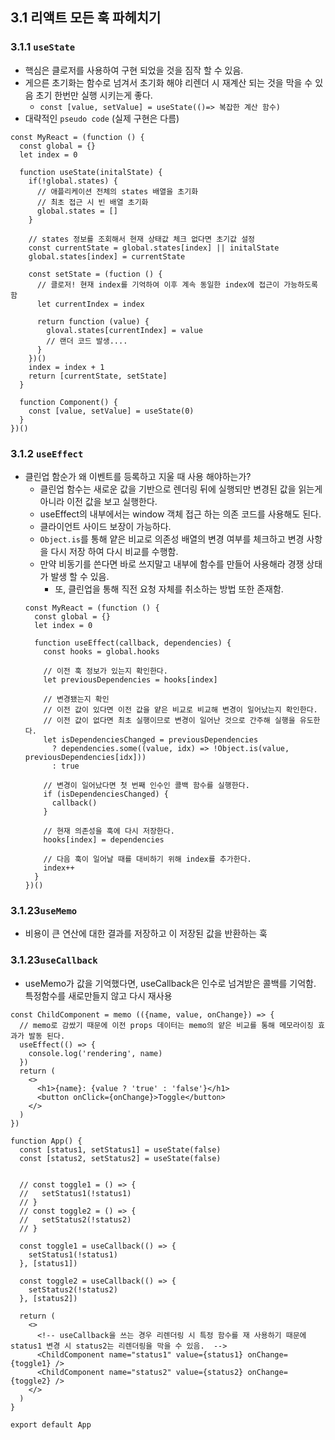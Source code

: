 ## 3.1 리액트 모든 훅 파헤치기
### 3.1.1 `useState`
  - 핵심은 클로저를 사용하여 구현 되었을 것을 짐작 할 수 있음.
  - 게으른 초기화는 함수로 넘겨서 초기화 해야 리렌더 시 재계산 되는 것을 막을 수 있음 초기 한번만 실행 시키는게 좋다.
    - `const [value, setValue] = useState(()=> 복잡한 계산 함수)` 
  - 대략적인 `pseudo code` (실제 구현은 다름)
  ```
  const MyReact = (function () {
    const global = {}
    let index = 0

    function useState(initalState) {
      if(!global.states) {
        // 애플리케이션 전체의 states 배열을 초기화
        // 최초 접근 시 빈 배열 초기화
        global.states = []
      }

      // states 정보를 조회해서 현재 상태값 체크 없다면 초기값 설정
      const currentState = global.states[index] || initalState
      global.states[index] = currentState

      const setState = (fuction () {
        // 클로저! 현재 index를 기억하여 이후 계속 동일한 index에 접근이 가능하도록 함
        let currentIndex = index
  
        return function (value) {
          gloval.states[currentIndex] = value
          // 랜더 코드 발생....
        }
      })()
      index = index + 1
      return [currentState, setState]
    }
  
    function Component() {
      const [value, setValue] = useState(0)
    }
  })()
  ```
### 3.1.2 `useEffect`
  - 클린업 함순가 왜 이벤트를 등록하고 지울 때 사용 해야하는가?
    - 클린업 함수는 새로운 값을 기반으로 렌더링 뒤에 실행되만 변경된 값을 읽는게 아니라 이전 값을 보고 실행한다.
    - useEffect의 내부에서는 window 객체 접근 하는 의존 코드를 사용해도 된다.
    - 클라이언트 사이드 보장이 가능하다.
    - `Object.is`를 통해 얕은 비교로 의존성 배열의 변경 여부를 체크하고 변경 사항을 다시 저장 하여 다시 비교를 수행함.
    - 만약 비동기를 쓴다면 바로 쓰지말고 내부에 함수를 만들어 사용해라 경쟁 상태가 발생 할 수 있음.
      - 또, 클린업을 통해 직전 요청 자체를 취소하는 방법 또한 존재함.
    ```
    const MyReact = (function () {
      const global = {}
      let index = 0
  
      function useEffect(callback, dependencies) {
        const hooks = global.hooks
    
        // 이전 훅 정보가 있는지 확인한다.
        let previousDependencies = hooks[index]
    
        // 변경됐는지 확인
        // 이전 값이 있다면 이전 값을 얕은 비교로 비교해 변경이 일어났는지 확인한다.
        // 이전 값이 없다면 최초 실행이므로 변경이 일어난 것으로 간주해 실행을 유도한다.
        let isDependenciesChanged = previousDependencies
          ? dependencies.some((value, idx) => !Object.is(value, previousDependencies[idx]))
          : true
    
        // 변경이 일어났다면 첫 번째 인수인 콜백 함수를 실행한다.
        if (isDependenciesChanged) {
          callback()
        }
    
        // 현재 의존성을 훅에 다시 저장한다.
        hooks[index] = dependencies
    
        // 다음 훅이 일어날 때를 대비하기 위해 index를 추가한다.
        index++
      }
    })()
    ```
### 3.1.23`useMemo`
  - 비용이 큰 연산에 대한 결과를 저장하고 이 저장된 값을 반환하는 훅

### 3.1.23`useCallback`
  - useMemo가 값을 기억했다면, useCallback은 인수로 넘겨받은 콜백를 기억함. 특정함수를 새로만들지 않고 다시 재사용
  ```
  const ChildComponent = memo (({name, value, onChange}) => {
    // memo로 감쌌기 때문에 이전 props 데이터는 memo의 얕은 비교를 통해 메모라이징 효과가 발동 된다.
    useEffect(() => {
      console.log('rendering', name)
    })
    return (
      <>
        <h1>{name}: {value ? 'true' : 'false'}</h1>
        <button onClick={onChange}>Toggle</button>
      </>
    )
  })
  
  function App() {
    const [status1, setStatus1] = useState(false)
    const [status2, setStatus2] = useState(false)


    // const toggle1 = () => {
    //   setStatus1(!status1)
    // }
    // const toggle2 = () => {
    //   setStatus2(!status2)
    // }

    const toggle1 = useCallback(() => {
      setStatus1(!status1)
    }, [status1])

    const toggle2 = useCallback(() => {
      setStatus2(!status2)
    }, [status2])

    return (
      <>
        <!-- useCallback을 쓰는 경우 리렌더링 시 특정 함수를 재 사용하기 때문에 status1 변경 시 status2는 리렌더링을 막을 수 있음.  -->
        <ChildComponent name="status1" value={status1} onChange={toggle1} />
        <ChildComponent name="status2" value={status2} onChange={toggle2} />
      </>
    )
  }

  export default App
  ```
  
  